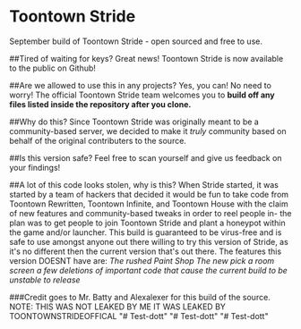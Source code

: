 # Toontown Stride
 September build of Toontown Stride - open sourced and free to use.

##Tired of waiting for keys?
Great news! Toontown Stride is now available to the public on Github!

##Are we allowed to use this in any projects?
Yes, you can! No need to worry! The official Toontown Stride team welcomes you to **build off any files listed inside the repository after you clone.**

##Why do this?
Since Toontown Stride was originally meant to be a community-based server, we decided to make it *truly* community based on behalf of the original contributers to the source.

##Is this version safe?
Feel free to scan yourself and give us feedback on your findings!

##A lot of this code looks stolen, why is this?
When Stride started, it was started by a team of hackers that decided it would be fun to take code from Toontown Rewritten, Toontown Infinite, and Toontown House with the claim of new features and community-based tweaks in order to reel people in- the plan was to get people to join Toontown Stride and plant a honeypot within the game and/or launcher. This build is guaranteed to be virus-free and is safe to use amongst anyone out there willing to try this version of Stride, as it's no different then the current version that's out there. The features this version DOESNT have are:
*The rushed Paint Shop*
*The new pick a room screen*
*a few deletions of important code that cause the current build to be unstable to release*

###Credit goes to Mr. Batty and Alexalexer for this build of the source.
NOTE: THIS WAS NOT LEAKED BY ME IT WAS LEAKED BY TOONTOWNSTRIDEOFFICAL 
"# Test-dott" 
"# Test-dott" 
"# Test-dott" 
